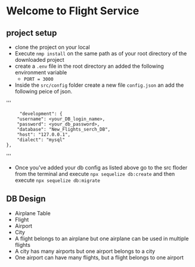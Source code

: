 # Welcome to Flight Service

## project setup

- clone the project on your local
- Execute `nmp install` on the same path as of your root directory of the downloaded project
- create a `.env` file in the root directory an added the following environment variable
  - `PORT = 3000`
- Inside the `src/config` folder create a new file `config.json` an add the following peice of json.

'''

         "development": {
        "username": <your_DB_login_name>,
        "password": <your_db_password>,
        "database": "New_Flights_serch_DB",
        "host": "127.0.0.1",
        "dialect": "mysql"
    },

'''

- Once you've added your db config as listed above go to the src floder from the terminal and execute `npx sequelize db:create` and then execute `npx sequelize db:migrate`

## DB Design
  - Airplane Table
  - Flight
  - Airport
  - City 
  - A flight belongs to an airplane but one airplane can be used in multiple flights
  - A city has many airports but one airport belongs to a city
  - One airport can have many flights, but a flight belongs to one airport
